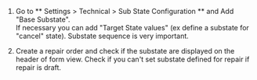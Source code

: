1.  Go to \*\* Settings \> Technical \> Sub State Configuration \*\* and Add "Base Substate".  
    If necessary you can add "Target State values" (ex define a substate
    for "cancel" state). Substate sequence is very important.

2.  Create a repair order and check if the substate are displayed on the
    header of form view. Check if you can't set substate defined for
    repair if repair is draft.
